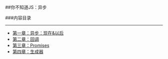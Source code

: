 ##你不知道JS：异步


###内容目录
_____

+ [第一章：异步：现在&以后](./ch1.md)
+ [第二章：回调](./ch2.md)
+ [第三章：Promises](./ch3.md)
+ [第四章：生成器](./ch4.md)